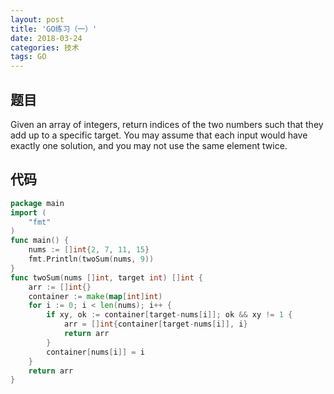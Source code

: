 ```yaml
---
layout: post
title: 'GO练习（一）'
date: 2018-03-24
categories: 技术
tags: GO
---
```


## 题目

Given an array of integers, return indices of the two numbers such that they add up to a specific target.
You may assume that each input would have exactly one solution, and you may not use the same element twice.

## 代码

```GO
package main
import (
	"fmt"
)
func main() {
	nums := []int{2, 7, 11, 15}
	fmt.Println(twoSum(nums, 9))
}
func twoSum(nums []int, target int) []int {
	arr := []int{}
	container := make(map[int]int)
	for i := 0; i < len(nums); i++ {
		if xy, ok := container[target-nums[i]]; ok && xy != 1 {
			arr = []int{container[target-nums[i]], i}
			return arr
		}
		container[nums[i]] = i
	}
	return arr
}
```
